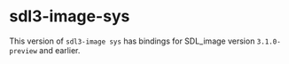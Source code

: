 # sdl3-image-sys

This version of `sdl3-image sys` has bindings for SDL_image version `3.1.0-preview` and earlier.
